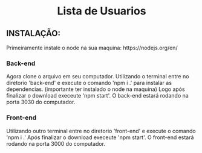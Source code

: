 <h1 align="center">Lista de Usuarios</h1>
<h2>INSTALAÇÃO:</h2>

<p>Primeiramente instale o node na sua maquina: https://nodejs.org/en/ </p>

<h3>Back-end</h3>
<p>Agora clone o arquivo em seu computador.
Utilizando o terminal entre no diretorio 'back-end' e execute o comando 'npm i .' para instalar as dependencias. (importante ter instalado o node na maquina)
Logo após finalizar o download execeute 'npm start'.
O back-end estará rodando na porta 3030 do computador.</p>

<h3>Front-end</h3>
<p>Utilizando outro terminal entre no diretorio 'front-end' e execute o comando 'npm i .'
Após finalizar o download execeute 'npm start'.
O front-end estará rodando na porta 3000 do computador.</p>
